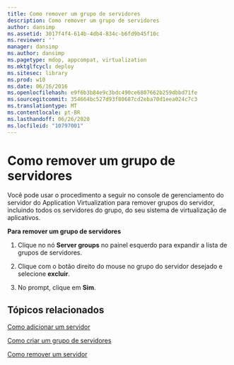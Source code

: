 ```yaml
---
title: Como remover um grupo de servidores
description: Como remover um grupo de servidores
author: dansimp
ms.assetid: 3017f4f4-614b-4db4-834c-b6fd9b45f10c
ms.reviewer: ''
manager: dansimp
ms.author: dansimp
ms.pagetype: mdop, appcompat, virtualization
ms.mktglfcycl: deploy
ms.sitesec: library
ms.prod: w10
ms.date: 06/16/2016
ms.openlocfilehash: e9f6b3b84e9c3bdc490ce6807662b259dbbd71fe
ms.sourcegitcommit: 354664bc527d93f80687cd2eba70d1eea024c7c3
ms.translationtype: MT
ms.contentlocale: pt-BR
ms.lasthandoff: 06/26/2020
ms.locfileid: "10797001"
---
```

# Como remover um grupo de servidores


Você pode usar o procedimento a seguir no console de gerenciamento do servidor do Application Virtualization para remover grupos do servidor, incluindo todos os servidores do grupo, do seu sistema de virtualização de aplicativos.

**Para remover um grupo de servidores**

1.  Clique no nó **Server groups** no painel esquerdo para expandir a lista de grupos de servidores.

2.  Clique com o botão direito do mouse no grupo do servidor desejado e selecione **excluir**.

3.  No prompt, clique em **Sim**.

## Tópicos relacionados


[Como adicionar um servidor](how-to-add-a-server.md)

[Como criar um grupo de servidores](how-to-create-a-server-group.md)

[Como remover um servidor](how-to-remove-a-server.md)

 

 





